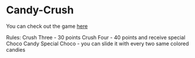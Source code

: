 # Candy-Crush
You can check out the game  [here](https://candycrush-gameplay.netlify.app/)

Rules:
Crush Three - 30 points
Crush Four - 40 points and receive special Choco Candy
Special Choco - you can slide it with every two same colored candies 


